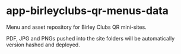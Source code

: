 # app-birleyclubs-qr-menus-data

Menu and asset repository for Birley Clubs QR mini-sites.

PDF, JPG and PNGs pushed into the site folders will be automatically version hashed and deployed.